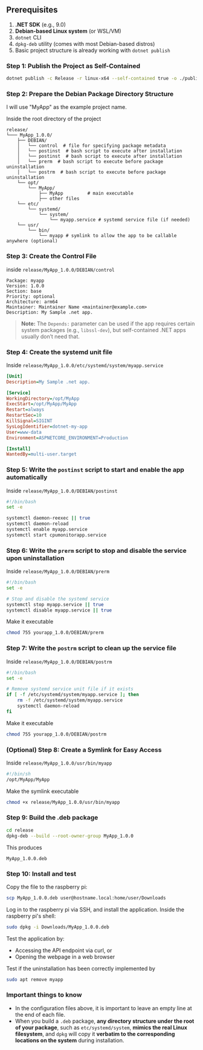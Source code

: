 ## Prerequisites

1. **.NET SDK** (e.g., 9.0)
2. **Debian-based Linux system** (or WSL/VM)
3. `dotnet` CLI
4. `dpkg-deb` utility (comes with most Debian-based distros)
5. Basic project structure is already working with `dotnet publish`

### Step 1: Publish the Project as Self-Contained

```bash
dotnet publish -c Release -r linux-x64 --self-contained true -o ./publish
```

### Step 2: Prepare the Debian Package Directory Structure

I will use "MyApp" as the example project name.

Inside the root directory of the project

```
release/
└─── MyApp_1.0.0/
	├── DEBIAN/
	│   └── control  # file for specifying package metadata
	│	└── postinst  # bash script to execute after installation
	│	└── postinst  # bash script to execute after installation
	│	└── prerm  # bash script to execute before package uninstallation
	│	└── postrm  # bash script to execute before package uninstallation
	└── opt/
	    └── MyApp/
	        ├── MyApp         # main executable
	        ├── other files
	└── etc/
	    └── systemd/
		    └── system/
			    └── myapp.service # systemd service file (if needed)
	└── usr/
	    └── bin/
		    └── myapp # symlink to allow the app to be callable anywhere (optional)
```

### Step 3: Create the Control File

inside `release/MyApp_1.0.0/DEBIAN/control`

```
Package: myapp
Version: 1.0.0
Section: base
Priority: optional
Architecture: arm64
Maintainer: Maintainer Name <maintainer@example.com>
Description: My Sample .net app.
```

>**Note:** The `Depends:` parameter can be used if the app requires certain system packages (e.g., `libssl-dev`), but self-contained .NET apps usually don’t need that.

### Step 4: Create the systemd unit file

Inside `release/MyApp_1.0.0/etc/systemd/system/myapp.service`

```ini
[Unit]
Description=My Sample .net app.

[Service]
WorkingDirectory=/opt/MyApp
ExecStart=/opt/MyApp/MyApp
Restart=always
RestartSec=10
KillSignal=SIGINT
SysLogIdentifier=dotnet-my-app
User=www-data
Environment=ASPNETCORE_ENVIRONMENT=Production

[Install]
WantedBy=multi-user.target
```

### Step 5: Write the `postinst` script to start and enable the app automatically 

Inside `release/MyApp_1.0.0/DEBIAN/postinst`

```bash
#!/bin/bash
set -e

systemctl daemon-reexec || true
systemctl daemon-reload
systemctl enable myapp.service
systemctl start cpumonitorapp.service
```

### Step 6: Write the `prerm` script to stop and disable the service upon uninstallation

Inside `release/MyApp_1.0.0/DEBIAN/prerm`

```bash
#!/bin/bash
set -e

# Stop and disable the systemd service
systemctl stop myapp.service || true
systemctl disable myapp.service || true
```

Make it executable

```bash
chmod 755 yourapp_1.0.0/DEBIAN/prerm
```

### Step 7: Write the `postrm` script to clean up the service file

Inside `release/MyApp_1.0.0/DEBIAN/postrm`

```bash
#!/bin/bash
set -e

# Remove systemd service unit file if it exists
if [ -f /etc/systemd/system/myapp.service ]; then
    rm -f /etc/systemd/system/myapp.service
    systemctl daemon-reload
fi
```

Make it executable

```bash
chmod 755 yourapp_1.0.0/DEBIAN/postrm
```
### (Optional) Step 8: Create a Symlink for Easy Access

Inside `release/MyApp_1.0.0/usr/bin/myapp`

```bash
#!/bin/sh
/opt/MyApp/MyApp
```

Make the symlink executable

```bash
chmod +x release/MyApp_1.0.0/usr/bin/myapp
```

### Step 9: Build the .deb package

```bash
cd release
dpkg-deb --build --root-owner-group MyApp_1.0.0
```

This produces

```
MyApp_1.0.0.deb
```

### Step 10: Install and test

Copy the file to the raspberry pi:

```bash
scp MyApp_1.0.0.deb user@hostname.local:home/user/Downloads
```

Log in to the raspberry pi via SSH, and install the application. Inside the raspberry pi's shell:

```bash
sudo dpkg -i Downloads/MyApp_1.0.0.deb
```

Test the application by:

- Accessing the API endpoint via curl, or
- Opening the webpage in a web browser

Test if the uninstallation has been correctly implemented by 

```bash
sudo apt remove myapp
```

### Important things to know

- In the configuration files above, it is important to leave an empty line at the end of each file.
- When you build a `.deb` package, **any directory structure under the root of your package**, such as `etc/systemd/system`, **mimics the real Linux filesystem**, and `dpkg` will copy it **verbatim to the corresponding locations on the system** during installation.